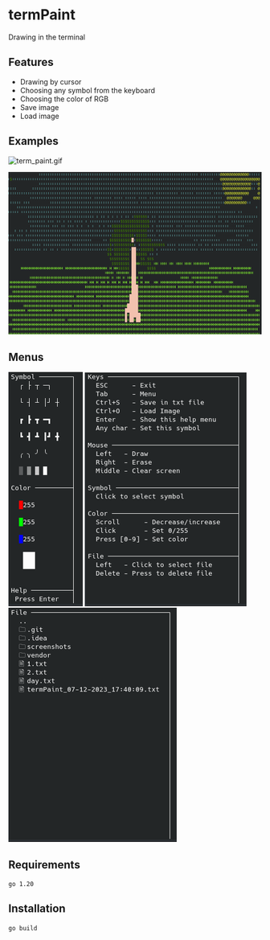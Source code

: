 # termPaint
Drawing in the terminal

## Features
- Drawing by cursor
- Choosing any symbol from the keyboard
- Choosing the color of RGB
- Save image
- Load image

## Examples

![term_paint.gif](screenshots/term_paint.gif)

![2023-07-09_12-02.png](screenshots/2023-07-09_12-02.png)

## Menus

![menu.png](screenshots/menu.png)   ![helpMenu.png](screenshots/helpMenu.png)   ![file.png](screenshots/file.png)


## Requirements
```agsl
go 1.20
```

## Installation
```bash
go build
```

[//]: # (## Installation)
[//]: # (Make sure the Go executables directory &#40;$GOPATH/bin&#41; is added to your PATH environment variable. You can achieve this using the following command:)
[//]: # (```bash)
[//]: # (export PATH=$PATH:$&#40;go env GOPATH&#41;/bin)
[//]: # (```)
[//]: # (and then)
[//]: # (```bash)
[//]: # (go install github.com/14Artemiy88/termPaint@latest)
[//]: # (```)
[//]: # ()
[//]: # (## Usage)
[//]: # (```bash)
[//]: # (termPaint)
[//]: # (```)